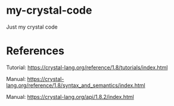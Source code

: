 # my-crystal-code
Just my crystal code
# References
Tutorial: https://crystal-lang.org/reference/1.8/tutorials/index.html

Manual: https://crystal-lang.org/reference/1.8/syntax_and_semantics/index.html

Manual: https://crystal-lang.org/api/1.8.2/index.html
